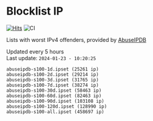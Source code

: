 # Blocklist IP

[![Hits](https://hits.seeyoufarm.com/api/count/incr/badge.svg?url=https%3A%2F%2Fgithub.com%2Fborestad%2Fblocklist-ip%2F&count_bg=%2379C83D&title_bg=%23555555&icon=&icon_color=%23E7E7E7&title=hits&edge_flat=false)](https://hits.seeyoufarm.com)  ![CI](https://img.shields.io/github/workflow/status/borestad/blocklist-ip/CI?style=flat-square)

Lists with worst IPv4 offenders, provided by [AbuseIPDB](https://www.abuseipdb.com/)

<!-- FOOTER-PLACEHOLDER -->
Updated every 5 hours<br>
Last update: `2024-01-23 - 10:20:25`
```
abuseipdb-s100-1d.ipset (25261 ip)
abuseipdb-s100-2d.ipset (29214 ip)
abuseipdb-s100-3d.ipset (31765 ip)
abuseipdb-s100-7d.ipset (38274 ip)
abuseipdb-s100-30d.ipset (58463 ip)
abuseipdb-s100-60d.ipset (82463 ip)
abuseipdb-s100-90d.ipset (103108 ip)
abuseipdb-s100-120d.ipset (128990 ip)
abuseipdb-s100-all.ipset (458697 ip)
```

